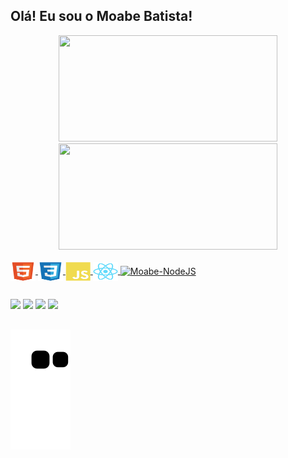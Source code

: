 ## Olá! Eu sou o Moabe Batista!

<div align="center">
  <a href="https://github.com/rafaballerini">
  <img height="170em" width="350em" src="https://github-readme-stats.vercel.app/api?username=moabebatista&show_icons=true&theme=dark&include_all_commits=true&count_private=true"/>
  <img height="170em" width="350em" src="https://github-readme-stats.vercel.app/api/top-langs/?username=moabebatista&layout=compact&langs_count=7&theme=dark"/>
</div>
<div style="display: inline_block"><br>
  <img align="center" alt="Moabe-HTML" height="30" width="40" src="https://raw.githubusercontent.com/devicons/devicon/master/icons/html5/html5-original.svg">
  <img align="center" alt="Moabe-CSS" height="30" width="40" src="https://raw.githubusercontent.com/devicons/devicon/master/icons/css3/css3-original.svg">
  <img align="center" alt="Moabe-Js" height="30" width="40" src="https://raw.githubusercontent.com/devicons/devicon/master/icons/javascript/javascript-plain.svg">
  <img align="center" alt="Moabe-React" height="30" width="40" src="https://raw.githubusercontent.com/devicons/devicon/master/icons/react/react-original.svg">
  <img align="center" alt="Moabe-NodeJS" height="70" width="70" src="https://user-images.githubusercontent.com/83438974/137612047-eeacc548-95ad-4837-abe0-88c9e969e540.jpg">
  
</div>
  
##
 
<div> 
  <a href="https://www.instagram.com/prof_moabebatista" target="_blank"><img src="https://img.shields.io/badge/-Instagram-%23E4405F?style=for-the-badge&logo=instagram&logoColor=white" target="_blank"></a>
 <a href="https://discord.gg/R27pbDKr" target="_blank"><img src="https://img.shields.io/badge/Discord-7289DA?style=for-the-badge&logo=discord&logoColor=white" target="_blank"></a> 
  <a href = "moabebatista@gmail.com"><img src="https://img.shields.io/badge/-Gmail-%23333?style=for-the-badge&logo=gmail&logoColor=white" target="_blank"></a>
  <a href="https://www.linkedin.com/in/moabe-batista-da-silva-42b853197" target="_blank"><img src="https://img.shields.io/badge/-LinkedIn-%230077B5?style=for-the-badge&logo=linkedin&logoColor=white" target="_blank"></a> 
</div>

  ##
  
  ![Snake animation](https://github.com/moabebatista/moabebatista/blob/output/github-contribution-grid-snake.svg)
 
